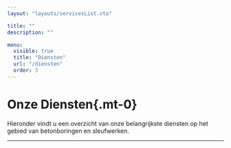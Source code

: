 ```yaml
---
layout: "layouts/servicesList.vto"

title: ""
description: ""

menu:
  visible: true
  title: "Diensten"
  url: "/diensten"
  order: 3
---
```


# Onze Diensten{.mt-0}

Hieronder vindt u een overzicht van onze belangrijkste diensten op het gebied van betonboringen en sleufwerken.

<hr class="line">